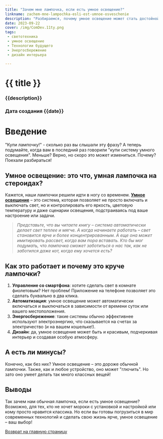 ```yaml
---
title: "Зачем мне лампочка, если есть умное освещение?"
linkname: zachem-mne-lampochka-esli-est-umnoe-osveschenie
description: "Разбираемся, почему умное освещение может стать достойной заменой старой доброй лампочке."
date: 2023-09-22
cover: /img/ComDev.11ty.png
tags:
 - светотехника
 - умное освещение
 - Технологии будущего
 - Энергосбережение
 - дизайн интерьера

---
```


# {{ title }}
### {{description}}
### Дата создания {{date}}

# Введение
"Купи лампочку!" - сколько раз вы слышали эту фразу? А теперь подумайте, когда вам в последний раз говорили "купи систему умного освещения". Меньше? Верно, но скоро это может измениться. Почему? Поехали разбираться!

## Умное освещение: это что, умная лампочка на стероидах?
Кажется, наши лампочки решили идти в ногу со временем. **[Умное освещение](/)** – это система, которая позволяет не просто включать и выключать свет, но и контролировать его яркость, цветовую температуру и даже сценарии освещения, подстраиваясь под ваше настроение или задачи.

> *Представьте, что вы читаете книгу – система автоматически делает свет теплее и мягче. А когда начинаете работать – свет становится ярче и более концентрированным. А еще она может имитировать рассвет, когда вам пора вставать. Кто бы мог подумать, что лампочка сможет заботиться о нас так, как не заботился даже кот, когда ему хочется есть?*

## Как это работает и почему это круче лампочки?
1. **Управление со смартфона**: хотите сделать свет в комнате фиолетовым? Нет проблем! Приложение на телефоне позволяет это сделать буквально в два клика.
1. **Автоматизация**: умное освещение может автоматически включаться и выключаться в зависимости от времени суток или вашего местоположения.
1. **Энергосбережение**: такие системы обычно эффективнее используют электроэнергию, что сказывается на счетах за электричество (и на вашем кошельке!).
1. **Дизайн**: да, умное освещение может быть и красивым, подчеркивая интерьер и создавая особую атмосферу.

## А есть ли минусы?
Конечно, как без них? Умное освещение – это дороже обычной лампочки. Также, как и любое устройство, оно может "глючить". Но зато оно умеет делать так много классных вещей!

## Выводы
Так зачем нам обычная лампочка, если есть умное освещение? Возможно, для тех, кто не хочет мороки с установкой и настройкой или кому просто нравится классика. Но если вы готовы погрузиться в мир современных технологий и сделать свою жизнь ярче, умное освещение – ваш выбор!

[Возврат на главную страницу](/)
